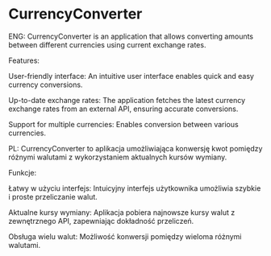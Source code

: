# CurrencyConverter

  ENG:
CurrencyConverter is an application that allows converting amounts between different currencies using current exchange rates.

Features:

User-friendly interface: An intuitive user interface enables quick and easy currency conversions.

Up-to-date exchange rates: The application fetches the latest currency exchange rates from an external API, ensuring accurate conversions.

Support for multiple currencies: Enables conversion between various currencies.

  PL:
CurrencyConverter to aplikacja umożliwiająca konwersję kwot pomiędzy różnymi walutami z wykorzystaniem aktualnych kursów wymiany.

Funkcje:

Łatwy w użyciu interfejs: Intuicyjny interfejs użytkownika umożliwia szybkie i proste przeliczanie walut.

Aktualne kursy wymiany: Aplikacja pobiera najnowsze kursy walut z zewnętrznego API, zapewniając dokładność przeliczeń.

Obsługa wielu walut: Możliwość konwersji pomiędzy wieloma różnymi walutami.
